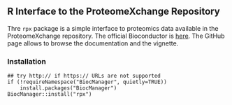 ## R Interface to the ProteomeXchange Repository

Thre `rpx` package is a simple interface to proteomics data available
in the ProteomeXchange repository. The official Bioconductor is
[here](http://bioconductor.org/packages/release/bioc/html/rpx.html). The
GitHub page allows to browse the documentation and the vignette.

### Installation

```
## try http:// if https:// URLs are not supported
if (!requireNamespace("BiocManager", quietly=TRUE))
	install.packages("BiocManager")
BiocManager::install("rpx")
```
